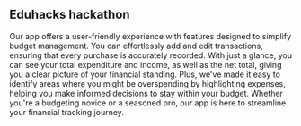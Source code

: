## Eduhacks hackathon
Our app offers a user-friendly experience with features designed to simplify budget management. You can effortlessly add and edit transactions, ensuring that every purchase is accurately recorded. With just a glance, you can see your total expenditure and income, as well as the net total, giving you a clear picture of your financial standing. Plus, we've made it easy to identify areas where you might be overspending by highlighting expenses, helping you make informed decisions to stay within your budget. Whether you're a budgeting novice or a seasoned pro, our app is here to streamline your financial tracking journey.
